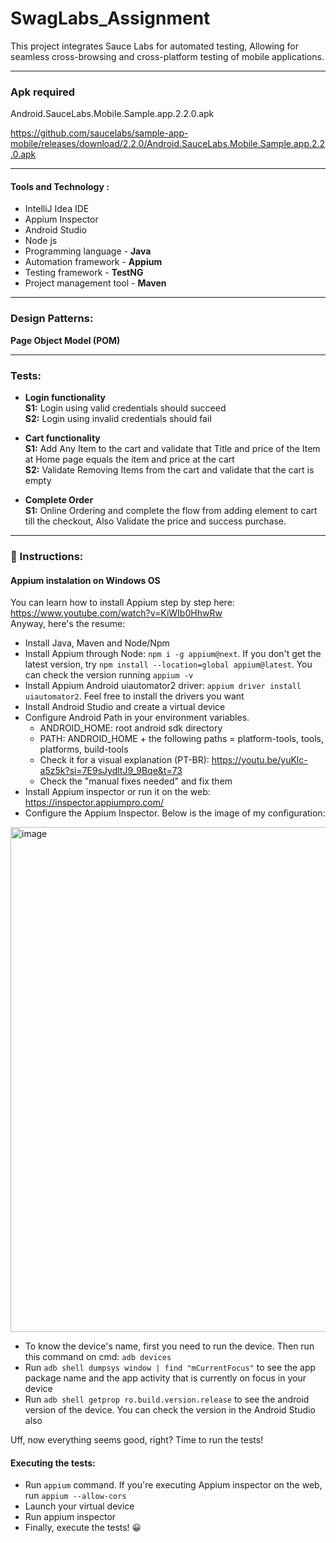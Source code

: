 # SwagLabs_Assignment
This project integrates Sauce Labs for automated testing, 
Allowing for seamless cross-browsing and cross-platform testing of mobile applications.

***
### Apk required
Android.SauceLabs.Mobile.Sample.app.2.2.0.apk

https://github.com/saucelabs/sample-app-mobile/releases/download/2.2.0/Android.SauceLabs.Mobile.Sample.app.2.2.0.apk

***
#### Tools and Technology :
- IntelliJ Idea IDE
- Appium Inspector
- Android Studio
- Node js
- Programming language - **Java**
- Automation framework - **Appium**
- Testing framework - **TestNG**  
- Project management tool - **Maven**  

***
### Design Patterns:
**Page Object Model (POM)** 

***
### Tests:
- **Login functionality**  
  **S1:** Login using valid credentials should succeed  
  **S2:** Login using invalid credentials should fail    

- **Cart functionality**  
  **S1:** Add Any Item to the cart and validate that Title and price of the Item at Home page equals the item and price at the cart  
  **S2:** Validate Removing Items from the cart and validate that the cart is empty   

- **Complete Order**  
  **S1:** Online Ordering and complete the flow from adding element to cart till the checkout, Also Validate the price and success purchase.
  
***


### 📜 Instructions:
#### Appium instalation on Windows OS
You can learn how to install Appium step by step here: https://www.youtube.com/watch?v=KiWIb0HhwRw  
Anyway, here's the resume:
- Install Java, Maven and Node/Npm
- Install Appium through Node: `npm i -g appium@next`. If you don't get the latest version, try `npm install --location=global appium@latest`. You can check the version running `appium -v`
- Install Appium Android uiautomator2 driver: `appium driver install uiautomator2`. Feel free to install the drivers you want
- Install Android Studio and create a virtual device
- Configure Android Path in your environment variables.
  - ANDROID_HOME: root android sdk directory
  - PATH: ANDROID_HOME + the following paths = platform-tools, tools, platforms, build-tools  
  - Check it for a visual explanation (PT-BR): https://youtu.be/yuKlc-a5z5k?si=7E9sJydltJ9_9Bqe&t=73  
  - Check the "manual fixes needed" and fix them
- Install Appium inspector or run it on the web: https://inspector.appiumpro.com/
- Configure the Appium Inspector. Below is the image of my configuration:

<img width="808" alt="image" src="https://github.com/Onkartayde21/SwagLabs_Assignment/assets/97312809/970e0148-8d19-4c6a-b847-2a7174158046">


- To know the device's name, first you need to run the device. Then run this command on cmd: `adb devices`
- Run `adb shell dumpsys window | find "mCurrentFocus"` to see the app package name and the app activity that is currently on focus in your device
- Run `adb shell getprop ro.build.version.release` to see the android version of the device. You can check the version in the Android Studio also

Uff, now everything seems good, right? Time to run the tests!

#### Executing the tests:
- Run `appium` command. If you're executing Appium inspector on the web, run `appium --allow-cors`
- Launch your virtual device
- Run appium inspector
- Finally, execute the tests! 😀
  
